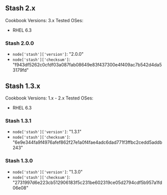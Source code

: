 ## Stash 2.x ##

Cookbook Versions: 3.x
Tested OSes:
* RHEL 6.3

### Stash 2.0.0 ###

* `node['stash']['version']`: "2.0.0"
* `node['stash']['checksum']`: "f943df5262c0cfdf03a087fab08649e83f437300e4f409ac7b542d4da53179fd"

## Stash 1.3.x ##

Cookbook Versions: 1.x - 2.x
Tested OSes:
* RHEL 6.3

### Stash 1.3.1 ###

* `node['stash']['version']`: "1.3.1"
* `node['stash']['checksum']`: "6e9e344fa9f4976afef862f27e1a0f4fae4adc6dad771f3ffbc2cedd5addb243"

### Stash 1.3.0 ###

* `node['stash']['version']`: "1.3.0"
* `node['stash']['checksum']`: "2731997d6e223cb512906183f5c231be602319ce05d2794cdf5b957a1fd06e08"
